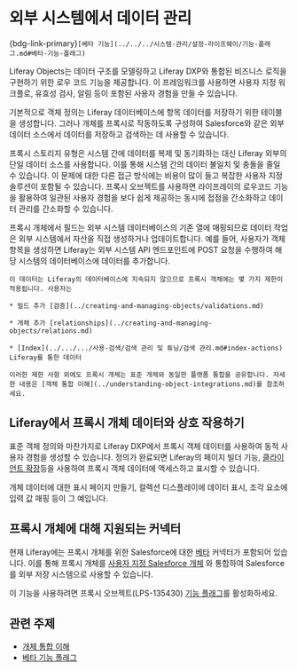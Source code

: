 # 외부 시스템에서 데이터 관리

{bdg-link-primary}` [베타 기능](../../../시스템-관리/설정-라이프웨이/기능-플래그.md#베타-기능-플래그) `

Liferay Objects는 데이터 구조를 모델링하고 Liferay DXP와 통합된 비즈니스 로직을 구현하기 위한 로우 코드 기능을 제공합니다. 이 프레임워크를 사용하면 사용자 지정 워크플로, 유효성 검사, 알림 등이 포함된 사용자 경험을 만들 수 있습니다.

기본적으로 객체 정의는 Liferay 데이터베이스에 항목 데이터를 저장하기 위한 테이블을 생성합니다. 그러나 개체를 프록시로 작동하도록 구성하여 Salesforce와 같은 외부 데이터 소스에서 데이터를 저장하고 검색하는 데 사용할 수 있습니다.

프록시 스토리지 유형은 시스템 간에 데이터를 복제 및 동기화하는 대신 Liferay 외부의 단일 데이터 소스를 사용합니다. 이를 통해 시스템 간의 데이터 불일치 및 충돌을 줄일 수 있습니다. 이 문제에 대한 다른 접근 방식에는 비용이 많이 들고 복잡한 사용자 지정 솔루션이 포함될 수 있습니다. 프록시 오브젝트를 사용하면 라이프레이의 로우코드 기능을 활용하여 일관된 사용자 경험을 보다 쉽게 제공하는 동시에 접점을 간소화하고 데이터 관리를 간소화할 수 있습니다.

프록시 개체에서 필드는 외부 시스템 데이터베이스의 기존 열에 매핑되므로 데이터 작업은 외부 시스템에서 자산을 직접 생성하거나 업데이트합니다. 예를 들어, 사용자가 객체 항목을 생성하면 Liferay는 외부 시스템 API 엔드포인트에 POST 요청을 수행하여 해당 시스템의 데이터베이스에 데이터를 추가합니다.

```{important}
이 데이터는 Liferay의 데이터베이스에 지속되지 않으므로 프록시 객체에는 몇 가지 제한이 적용됩니다. 사용자는 

* 필드 추가 [검증](../creating-and-managing-objects/validations.md)

* 개체 추가 [relationships](../creating-and-managing-objects/relations.md)

* [Index](../.../.../사용-검색/검색 관리 및 튜닝/검색 관리.md#index-actions) Liferay를 통한 데이터

이러한 제한 사항 외에도 프록시 개체는 표준 개체와 동일한 플랫폼 통합을 공유합니다. 자세한 내용은 [객체 통합 이해](../understanding-object-integrations.md)를 참조하세요.
```

## Liferay에서 프록시 개체 데이터와 상호 작용하기

표준 객체 정의와 마찬가지로 Liferay DXP에서 프록시 객체 데이터를 사용하여 동적 사용자 경험을 생성할 수 있습니다. 정의가 완료되면 Liferay의 페이지 빌더 기능, [클라이언트 확장](../../client-extensions.md)등을 사용하여 프록시 객체 데이터에 액세스하고 표시할 수 있습니다.

개체 데이터에 대한 표시 페이지 만들기, 컬렉션 디스플레이에 데이터 표시, 조각 요소에 입력 값 매핑 등이 그 예입니다.

## 프록시 개체에 대해 지원되는 커넥터

현재 Liferay에는 프록시 개체를 위한 Salesforce에 대한 [베타](../../../system-administration/configuring-liferay/feature-flags.md#beta-feature-flags) 커넥터가 포함되어 있습니다. 이를 통해 프록시 개체를 [사용자 지정 Salesforce 개체](https://help.salesforce.com/s/) 와 통합하여 Salesforce를 외부 저장 시스템으로 사용할 수 있습니다.

이 기능을 사용하려면 프록시 오브젝트(LPS-135430) [기능 플래그](../../../system-administration/configuring-liferay/feature-flags.md)를 활성화하세요.

## 관련 주제

* [개체 통합 이해](../understanding-object-integrations.md)
* [베타 기능 플래그](../../../system-administration/configuring-liferay/feature-flags.md#beta-feature-flags)
